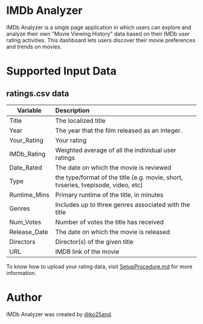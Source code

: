 # IMDb Analyzer

IMDb Analyzer is a single page application in which users can explore and analyze their own "Movie Viewing History" data based on their IMDb user rating activities. This dashboard lets users discover their movie preferences and trends on movies.


# Supported Input Data

## ratings.csv data

| Variable        | Description           |
| ------------- |:-------------|
| Title      | The localized title |
| Year    | The year that the film released as an integer. |
| Your_Rating   | Your rating |
| IMDb_Rating      | Weighted average of all the individual user ratings  |
| Date_Rated   | The date on which the movie is reviewed |
| Type | the type/format of the title (e.g. movie, short, tvseries, tvepisode, video, etc) |
| Runtime_Mins   | Primary runtime of the title, in minutes|
| Genres| Includes up to three genres associated with the title|
| Num_Votes| Number of votes the title has received |
| Release_Date| The date on which the movie is released |
| Directors| Director(s) of the given title |
| URL| IMDB link of the movie |

To know how to upload your rating data, visit [SetupProcedure.md](https://github.com/koki25ando/IMDb_Analyzer/blob/master/Document/SetupProcedure.md) for more information.

# Author

IMDb Analyzer was created by [@ko25and](https://twitter.com/ko25and).
